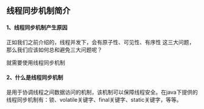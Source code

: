 ## 线程同步机制简介



#### 1、线程同步机制产生原因

正如我们之前介绍的，线程并发下，会有原子性、可见性、有序性 这三大问题，那么我们应该如何总和避免三大问题呢？

就需要使用线程同步机制





#### 2、什么是线程同步机制

是用于协调线程之间数据访问的机制，该机制可以保障线程安全。在java下提供的线程同步机制有：锁、volatile关键字、final关键字、static关键字，等等。